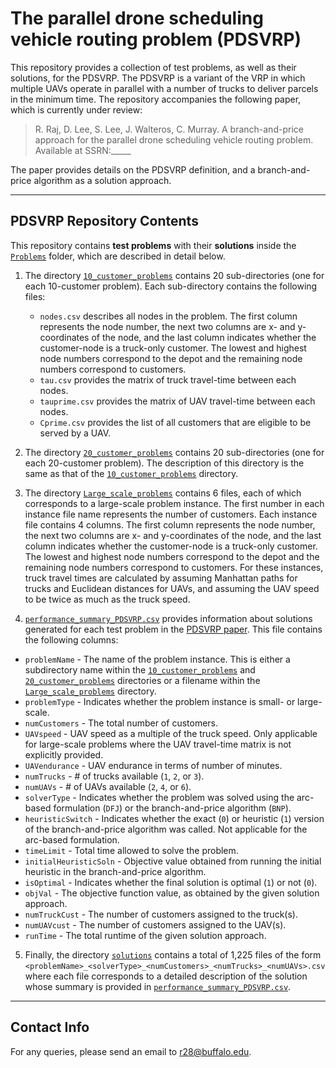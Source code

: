 # The parallel drone scheduling vehicle routing problem (PDSVRP)
This repository provides a collection of test problems, as well as their solutions, for the PDSVRP. The PDSVRP is a variant of the VRP in which multiple UAVs operate in parallel with a number of trucks to deliver parcels in the minimum time.
The repository accompanies the following paper, which is currently under review:
> R. Raj, D. Lee, S. Lee, J. Walteros, C. Murray. A branch-and-price approach for the parallel drone scheduling vehicle routing problem. Available at SSRN:_____

The paper provides details on the PDSVRP definition, and a branch-and-price algorithm as a solution approach.

---- 
## PDSVRP Repository Contents
This repository contains **test problems** with their **solutions** inside the [`Problems`](Problems) folder, which are described in detail below.  

1. The directory [`10_customer_problems`](Problems/10_customer_problems) contains 20 sub-directories (one for each 10-customer problem). Each sub-directory contains the following files:
   - `nodes.csv` describes all nodes in the problem. The first column represents the node number, the next two columns are x- and y-coordinates of the node, and the last column indicates whether the customer-node is a truck-only customer.  The lowest and highest node numbers correspond to the depot and the remaining node numbers correspond to customers.
   - `tau.csv` provides the matrix of truck travel-time between each nodes.
   - `tauprime.csv` provides the matrix of UAV travel-time between each nodes.
   - `Cprime.csv` provides the list of all customers that are eligible to be served by a UAV.

2. The directory [`20_customer_problems`](Problems/20_customer_problems) contains 20 sub-directories (one for each 20-customer problem). The description of this directory is the same as that of the [`10_customer_problems`](Problems/10_customer_problems) directory.

3. The directory [`Large_scale_problems`](Problems/Large_scale_problems) contains 6 files, each of which corresponds to a large-scale problem instance. The first number in each instance file name represents the number of customers. Each instance file contains 4 columns. The first column represents the node number, the next two columns are x- and y-coordinates of the node, and the last column indicates whether the customer-node is a truck-only customer. The lowest and highest node numbers correspond to the depot and the remaining node numbers correspond to customers. For these instances, truck travel times are calculated by assuming Manhattan paths for trucks and Euclidean distances for UAVs, and assuming the UAV speed to be twice as much as the truck speed.

4. [`performance_summary_PDSVRP.csv`](Problems/performance_summary_PDSVRP.csv) provides information about solutions generated for each test problem in the [PDSVRP paper](______). This file contains the following columns:
- `problemName` - The name of the problem instance.  This is either a subdirectory name within the [`10_customer_problems`](Problems/10_customer_problems) and [`20_customer_problems`](Problems/20_customer_problems) directories or a filename within the [`Large_scale_problems`](Problems/Large_scale_problems) directory.
- `problemType` - Indicates whether the problem instance is small- or large-scale.
- `numCustomers` - The total number of customers.
- `UAVspeed` - UAV speed as a multiple of the truck speed. Only applicable for large-scale problems where the UAV travel-time matrix is not explicitly provided.
- `UAVendurance` - UAV endurance in terms of number of minutes.
- `numTrucks` - # of trucks available (`1`, `2`, or `3`).
- `numUAVs` - # of UAVs available (`2`, `4`, or `6`).
- `solverType` - Indicates whether the problem was solved using the arc-based formulation (`DFJ`) or the branch-and-price algorithm (`BNP`).
- `heuristicSwitch` - Indicates whether the exact (`0`) or heuristic (`1`) version of the branch-and-price algorithm was called. Not applicable for the arc-based formulation.
- `timeLimit` - Total time allowed to solve the problem.
- `initialHeuristicSoln` - Objective value obtained from running the initial heuristic in the branch-and-price algorithm.
- `isOptimal` - Indicates whether the final solution is optimal (`1`) or not (`0`).
- `objVal` - The objective function value, as obtained by the given solution approach.
- `numTruckCust` - The number of customers assigned to the truck(s).
- `numUAVcust` - The number of customers assigned to the UAV(s).
- `runTime` - The total runtime of the given solution approach.

5. Finally, the directory [`solutions`](Problems/solutions) contains a total of 1,225 files of the form  `<problemName>_<solverType>_<numCustomers>_<numTrucks>_<numUAVs>.csv` where each file corresponds to a detailed description of the solution whose summary is provided in [`performance_summary_PDSVRP.csv`](Problems/performance_summary_PDSVRP.csv).

----
## Contact Info
For any queries, please send an email to r28@buffalo.edu.